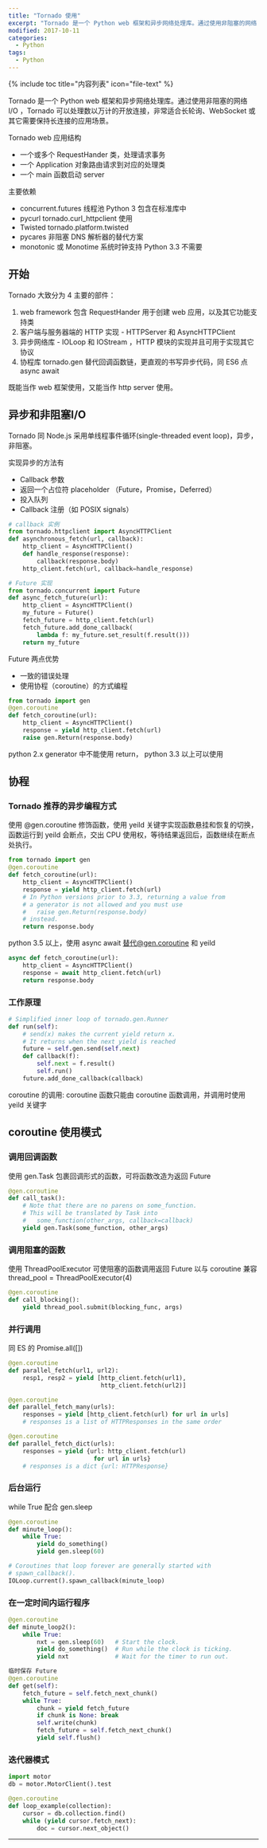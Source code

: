 ```yaml
---
title: "Tornado 使用"
excerpt: "Tornado 是一个 Python web 框架和异步网络处理库。通过使用非阻塞的网络 I/O ，Tornado 可以处理数以万计的开放连接，非常适合长轮询、WebSocket 或其它需要保持长连接的应用场景。"
modified: 2017-10-11
categories: 
  - Python
tags:
  - Python
---
```


{% include toc title="内容列表" icon="file-text" %}

Tornado 是一个 Python web 框架和异步网络处理库。通过使用非阻塞的网络 I/O ，Tornado 可以处理数以万计的开放连接，非常适合长轮询、WebSocket 或其它需要保持长连接的应用场景。

Tornado web 应用结构
* 一个或多个 RequestHander 类，处理请求事务
* 一个 Application 对象路由请求到对应的处理类
* 一个 main 函数启动 server

主要依赖
* concurrent.futures 线程池 Python 3 包含在标准库中
* pycurl tornado.curl_httpclient 使用
* Twisted tornado.platform.twisted
* pycares 非阻塞 DNS 解析器的替代方案
* monotonic 或 Monotime 系统时钟支持 Python 3.3 不需要

## 开始
Tornado 大致分为 4 主要的部件：
1. web framework 包含 RequestHander 用于创建 web 应用，以及其它功能支持类
2. 客户端与服务器端的 HTTP 实现 - HTTPServer 和 AsyncHTTPClient
3. 异步网络库 - IOLoop 和 IOStream ，HTTP 模块的实现并且可用于实现其它协议
4. 协程库 tornado.gen 替代回调函数链，更直观的书写异步代码，同 ES6 点 async await

既能当作 web 框架使用，又能当作 http server 使用。

## 异步和非阻塞I/O
Tornado 同 Node.js 采用单线程事件循环(single-threaded event loop)，异步，非阻塞。

实现异步的方法有
* Callback 参数
* 返回一个占位符 placeholder （Future，Promise，Deferred）
* 投入队列
* Callback 注册（如 POSIX signals）

```python
# callback 实例
from tornado.httpclient import AsyncHTTPClient
def asynchronous_fetch(url, callback):
    http_client = AsyncHTTPClient()
    def handle_response(response):
        callback(response.body)
    http_client.fetch(url, callback=handle_response)

# Future 实现
from tornado.concurrent import Future
def async_fetch_future(url):
    http_client = AsyncHTTPClient()
    my_future = Future()
    fetch_future = http_client.fetch(url)
    fetch_future.add_done_callback(
        lambda f: my_future.set_result(f.result()))
    return my_future
```
Future 两点优势
* 一致的错误处理
* 使用协程（coroutine）的方式编程

```python
from tornado import gen
@gen.coroutine
def fetch_coroutine(url):
    http_client = AsyncHTTPClient()
    response = yield http_client.fetch(url)
    raise gen.Return(response.body)
```
python 2.x generator 中不能使用 return，
python 3.3 以上可以使用

## 协程
### Tornado 推荐的异步编程方式

使用 @gen.coroutine 修饰函数，使用 yeild 关键字实现函数悬挂和恢复的切换，函数运行到 yeild 会断点，交出 CPU 使用权，等待结果返回后，函数继续在断点处执行。
```python
from tornado import gen
@gen.coroutine
def fetch_coroutine(url):
    http_client = AsyncHTTPClient()
    response = yield http_client.fetch(url)
    # In Python versions prior to 3.3, returning a value from
    # a generator is not allowed and you must use
    #   raise gen.Return(response.body)
    # instead.
    return response.body
```

python 3.5 以上，使用 async await 替代@gen.coroutine 和 yeild
```python
async def fetch_coroutine(url):
    http_client = AsyncHTTPClient()
    response = await http_client.fetch(url)
    return response.body
```

### 工作原理
```python
# Simplified inner loop of tornado.gen.Runner
def run(self):
    # send(x) makes the current yield return x.
    # It returns when the next yield is reached
    future = self.gen.send(self.next)
    def callback(f):
        self.next = f.result()
        self.run()
    future.add_done_callback(callback)
```

coroutine 的调用: coroutine 函数只能由 coroutine 函数调用，并调用时使用 yeild 关键字

## coroutine 使用模式
### 调用回调函数
使用 gen.Task 包裹回调形式的函数，可将函数改造为返回 Future
```python
@gen.coroutine
def call_task():
    # Note that there are no parens on some_function.
    # This will be translated by Task into
    #   some_function(other_args, callback=callback)
    yield gen.Task(some_function, other_args)
```

### 调用阻塞的函数
使用 ThreadPoolExecutor 可使阻塞的函数调用返回 Future 以与 coroutine 兼容
thread_pool = ThreadPoolExecutor(4)
```python
@gen.coroutine
def call_blocking():
    yield thread_pool.submit(blocking_func, args)
```

### 并行调用
同 ES 的 Promise.all([])
```python
@gen.coroutine
def parallel_fetch(url1, url2):
    resp1, resp2 = yield [http_client.fetch(url1),
                          http_client.fetch(url2)]

@gen.coroutine
def parallel_fetch_many(urls):
    responses = yield [http_client.fetch(url) for url in urls]
    # responses is a list of HTTPResponses in the same order

@gen.coroutine
def parallel_fetch_dict(urls):
    responses = yield {url: http_client.fetch(url)
                        for url in urls}
    # responses is a dict {url: HTTPResponse}
```

### 后台运行
while True 配合 gen.sleep
```python
@gen.coroutine
def minute_loop():
    while True:
        yield do_something()
        yield gen.sleep(60)

# Coroutines that loop forever are generally started with
# spawn_callback().
IOLoop.current().spawn_callback(minute_loop)
```

### 在一定时间内运行程序
```python
@gen.coroutine
def minute_loop2():
    while True:
        nxt = gen.sleep(60)   # Start the clock.
        yield do_something()  # Run while the clock is ticking.
        yield nxt             # Wait for the timer to run out.

临时保存 Future
@gen.coroutine
def get(self):
    fetch_future = self.fetch_next_chunk()
    while True:
        chunk = yield fetch_future
        if chunk is None: break
        self.write(chunk)
        fetch_future = self.fetch_next_chunk()
        yield self.flush()
```

### 迭代器模式
```python
import motor
db = motor.MotorClient().test

@gen.coroutine
def loop_example(collection):
    cursor = db.collection.find()
    while (yield cursor.fetch_next):
        doc = cursor.next_object()
```

---